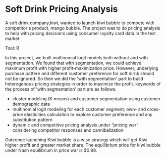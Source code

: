 # Soft Drink Pricing Analysis
A soft drink company,kiwi, wanted to launch kiwi bubble to compete with competitor's product, mango bubble. The project was to do pricing analysis to help with pricing decisions using consumer loyalty card data in the test market.  <br>

Tool: R

In this project, we built multinomial logit models both without and with segmentation. We found that with segmentation, we could achieve maximum profit with higher profit-maximization price. However, underlying purchase pattern and different customer preference for soft dirnk should not be ignored. So then we did the 'with segmentation' part to build heterogenous pricing strategies in order to maximize the profit. keywords of the process of 'with segmentation' part are as follows.
* cluster modeling (K-means) and customer segmentation using customer demographic data  <br>
* multinomial logit modeling for each customer segment; own- and cross-price elasticities calculation to explore customer preference and any substitution pattern  <br>
* dynamic and competitive pricing analysis under “pricing war” considering competitor responses and cannibalization  <br>

Outcome: launching Kiwi bubble is a wise strategy which will get Kiwi higher profit and greater market share. The equilibrium price for kiwi bubble under Nash equilibrium in price war is $0.98.
